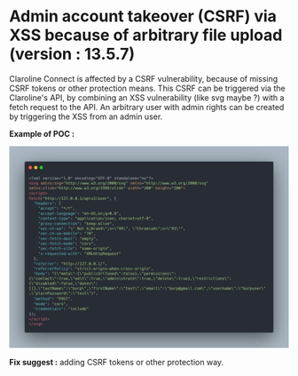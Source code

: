 # Admin account takeover (CSRF) via XSS because of arbitrary file upload (version : 13.5.7)

Claroline Connect is affected by a CSRF vulnerability, because of missing CSRF tokens or other protection means. This CSRF can be triggered via the Claroline's API,
by combining an XSS vulnerability (like svg maybe ?) with a fetch request to the API. An arbitrary user with admin rights can be created by triggering the XSS from an admin user.

**Example of POC :**

![csrf_poc](https://raw.githubusercontent.com/matthieu-hackwitharts/claroline-CVEs/main/csrf/admintakeover.png)

**Fix suggest :** adding CSRF tokens or other protection way.



